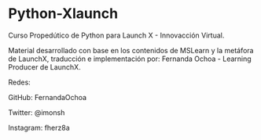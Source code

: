 # Python-Xlaunch


Curso Propedútico de Python para Launch X - Innovacción Virtual.

Material desarrollado con base en los contenidos de MSLearn y la metáfora de LaunchX, traducción e implementación por: Fernanda Ochoa - Learning Producer de LaunchX.

Redes:

GitHub: FernandaOchoa

Twitter: @imonsh

Instagram: fherz8a

